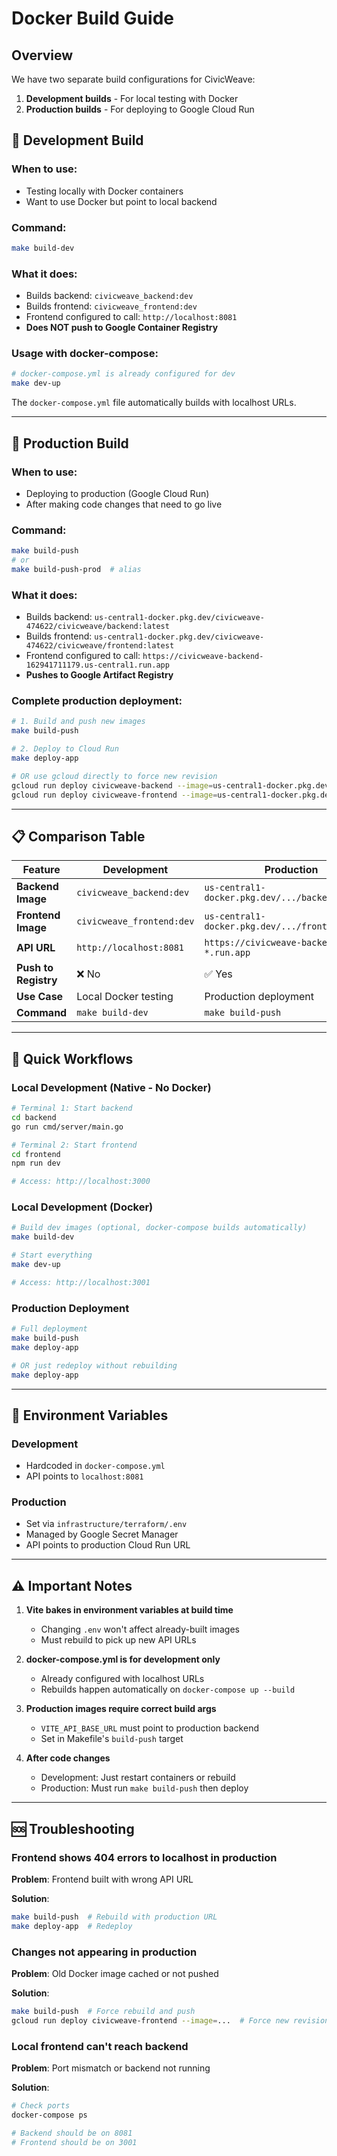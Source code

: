 # Docker Build Guide

## Overview

We have two separate build configurations for CivicWeave:

1. **Development builds** - For local testing with Docker
2. **Production builds** - For deploying to Google Cloud Run

## 🔧 Development Build

### When to use:
- Testing locally with Docker containers
- Want to use Docker but point to local backend

### Command:
```bash
make build-dev
```

### What it does:
- Builds backend: `civicweave_backend:dev`
- Builds frontend: `civicweave_frontend:dev`
- Frontend configured to call: `http://localhost:8081`
- **Does NOT push to Google Container Registry**

### Usage with docker-compose:
```bash
# docker-compose.yml is already configured for dev
make dev-up
```

The `docker-compose.yml` file automatically builds with localhost URLs.

---

## 🚀 Production Build

### When to use:
- Deploying to production (Google Cloud Run)
- After making code changes that need to go live

### Command:
```bash
make build-push
# or
make build-push-prod  # alias
```

### What it does:
- Builds backend: `us-central1-docker.pkg.dev/civicweave-474622/civicweave/backend:latest`
- Builds frontend: `us-central1-docker.pkg.dev/civicweave-474622/civicweave/frontend:latest`
- Frontend configured to call: `https://civicweave-backend-162941711179.us-central1.run.app`
- **Pushes to Google Artifact Registry**

### Complete production deployment:
```bash
# 1. Build and push new images
make build-push

# 2. Deploy to Cloud Run
make deploy-app

# OR use gcloud directly to force new revision
gcloud run deploy civicweave-backend --image=us-central1-docker.pkg.dev/civicweave-474622/civicweave/backend:latest --region=us-central1 --platform=managed
gcloud run deploy civicweave-frontend --image=us-central1-docker.pkg.dev/civicweave-474622/civicweave/frontend:latest --region=us-central1 --platform=managed
```

---

## 📋 Comparison Table

| Feature | Development | Production |
|---------|------------|------------|
| **Backend Image** | `civicweave_backend:dev` | `us-central1-docker.pkg.dev/.../backend:latest` |
| **Frontend Image** | `civicweave_frontend:dev` | `us-central1-docker.pkg.dev/.../frontend:latest` |
| **API URL** | `http://localhost:8081` | `https://civicweave-backend-*.run.app` |
| **Push to Registry** | ❌ No | ✅ Yes |
| **Use Case** | Local Docker testing | Production deployment |
| **Command** | `make build-dev` | `make build-push` |

---

## 🎯 Quick Workflows

### Local Development (Native - No Docker)
```bash
# Terminal 1: Start backend
cd backend
go run cmd/server/main.go

# Terminal 2: Start frontend
cd frontend
npm run dev

# Access: http://localhost:3000
```

### Local Development (Docker)
```bash
# Build dev images (optional, docker-compose builds automatically)
make build-dev

# Start everything
make dev-up

# Access: http://localhost:3001
```

### Production Deployment
```bash
# Full deployment
make build-push
make deploy-app

# OR just redeploy without rebuilding
make deploy-app
```

---

## 🔑 Environment Variables

### Development
- Hardcoded in `docker-compose.yml`
- API points to `localhost:8081`

### Production
- Set via `infrastructure/terraform/.env`
- Managed by Google Secret Manager
- API points to production Cloud Run URL

---

## ⚠️ Important Notes

1. **Vite bakes in environment variables at build time**
   - Changing `.env` won't affect already-built images
   - Must rebuild to pick up new API URLs

2. **docker-compose.yml is for development only**
   - Already configured with localhost URLs
   - Rebuilds happen automatically on `docker-compose up --build`

3. **Production images require correct build args**
   - `VITE_API_BASE_URL` must point to production backend
   - Set in Makefile's `build-push` target

4. **After code changes**
   - Development: Just restart containers or rebuild
   - Production: Must run `make build-push` then deploy

---

## 🆘 Troubleshooting

### Frontend shows 404 errors to localhost in production
**Problem**: Frontend built with wrong API URL

**Solution**:
```bash
make build-push  # Rebuild with production URL
make deploy-app  # Redeploy
```

### Changes not appearing in production
**Problem**: Old Docker image cached or not pushed

**Solution**:
```bash
make build-push  # Force rebuild and push
gcloud run deploy civicweave-frontend --image=...  # Force new revision
```

### Local frontend can't reach backend
**Problem**: Port mismatch or backend not running

**Solution**:
```bash
# Check ports
docker-compose ps

# Backend should be on 8081
# Frontend should be on 3001
```

